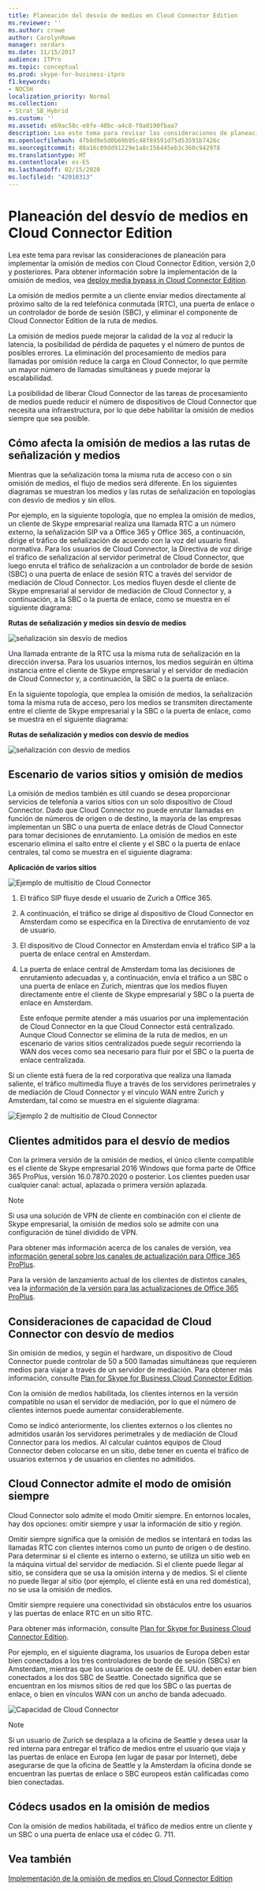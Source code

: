 ```yaml
---
title: Planeación del desvío de medios en Cloud Connector Edition
ms.reviewer: ''
ms.author: crowe
author: CarolynRowe
manager: serdars
ms.date: 11/15/2017
audience: ITPro
ms.topic: conceptual
ms.prod: skype-for-business-itpro
f1.keywords:
- NOCSH
localization_priority: Normal
ms.collection:
- Strat_SB_Hybrid
ms.custom: ''
ms.assetid: e69ac58c-e8fe-40bc-a4c8-f0a0190fbaa7
description: Lea este tema para revisar las consideraciones de planeación para implementar la omisión de medios con Cloud Connector Edition, versión 2,0 y posteriores. Para obtener información sobre la implementación de la omisión de medios, vea deploy media bypass in Cloud Connector Edition.
ms.openlocfilehash: 47b8d9e5d0b69b95c48f89591d75d53591b7426c
ms.sourcegitcommit: 88a16c09dd91229e1a8c156445eb3c360c942978
ms.translationtype: MT
ms.contentlocale: es-ES
ms.lasthandoff: 02/15/2020
ms.locfileid: "42010313"
---
```

# <a name="plan-for-media-bypass-in-cloud-connector-edition"></a>Planeación del desvío de medios en Cloud Connector Edition
 
Lea este tema para revisar las consideraciones de planeación para implementar la omisión de medios con Cloud Connector Edition, versión 2,0 y posteriores. Para obtener información sobre la implementación de la omisión de medios, vea [deploy media bypass in Cloud Connector Edition](deploy-media-bypass-in-cloud-connector.md).
  
La omisión de medios permite a un cliente enviar medios directamente al próximo salto de la red telefónica conmutada (RTC), una puerta de enlace o un controlador de borde de sesión (SBC), y eliminar el componente de Cloud Connector Edition de la ruta de medios.
  
La omisión de medios puede mejorar la calidad de la voz al reducir la latencia, la posibilidad de pérdida de paquetes y el número de puntos de posibles errores. La eliminación del procesamiento de medios para llamadas por omisión reduce la carga en Cloud Connector, lo que permite un mayor número de llamadas simultáneas y puede mejorar la escalabilidad. 
  
 La posibilidad de liberar Cloud Connector de las tareas de procesamiento de medios puede reducir el número de dispositivos de Cloud Connector que necesita una infraestructura, por lo que debe habilitar la omisión de medios siempre que sea posible.
  
## <a name="how-media-bypass-affects-media-and-signaling-pathways"></a>Cómo afecta la omisión de medios a las rutas de señalización y medios

Mientras que la señalización toma la misma ruta de acceso con o sin omisión de medios, el flujo de medios será diferente. En los siguientes diagramas se muestran los medios y las rutas de señalización en topologías con desvío de medios y sin ellos. 
  
Por ejemplo, en la siguiente topología, que no emplea la omisión de medios, un cliente de Skype empresarial realiza una llamada RTC a un número externo, la señalización SIP va a Office 365 y Office 365, a continuación, dirige el tráfico de señalización de acuerdo con la voz del usuario final. normativa. Para los usuarios de Cloud Connector, la Directiva de voz dirige el tráfico de señalización al servidor perimetral de Cloud Connector, que luego enruta el tráfico de señalización a un controlador de borde de sesión (SBC) o una puerta de enlace de sesión RTC a través del servidor de mediación de Cloud Connector. Los medios fluyen desde el cliente de Skype empresarial al servidor de mediación de Cloud Connector y, a continuación, a la SBC o la puerta de enlace, como se muestra en el siguiente diagrama:
  
**Rutas de señalización y medios sin desvío de medios**

![señalización sin desvío de medios](../../media/5cd7e3bf-2565-4bd9-ad5a-f03e13c01060.png)
  
Una llamada entrante de la RTC usa la misma ruta de señalización en la dirección inversa. Para los usuarios internos, los medios seguirán en última instancia entre el cliente de Skype empresarial y el servidor de mediación de Cloud Connector y, a continuación, la SBC o la puerta de enlace.
  
En la siguiente topología, que emplea la omisión de medios, la señalización toma la misma ruta de acceso, pero los medios se transmiten directamente entre el cliente de Skype empresarial y la SBC o la puerta de enlace, como se muestra en el siguiente diagrama:
  
**Rutas de señalización y medios con desvío de medios**

![señalización con desvío de medios](../../media/60400c38-4921-4964-89f2-5e53b68fb497.png)
  
## <a name="multi-site-scenario-and-media-bypass"></a>Escenario de varios sitios y omisión de medios

La omisión de medios también es útil cuando se desea proporcionar servicios de telefonía a varios sitios con un solo dispositivo de Cloud Connector. Dado que Cloud Connector no puede enrutar llamadas en función de números de origen o de destino, la mayoría de las empresas implementan un SBC o una puerta de enlace detrás de Cloud Connector para tomar decisiones de enrutamiento. La omisión de medios en este escenario elimina el salto entre el cliente y el SBC o la puerta de enlace centrales, tal como se muestra en el siguiente diagrama:
  
**Aplicación de varios sitios**

![Ejemplo de multisitio de Cloud Connector](../../media/ace8dc3c-1082-46a2-b8b4-98cbf678620e.png)
  
1. El tráfico SIP fluye desde el usuario de Zurich a Office 365.
    
2. A continuación, el tráfico se dirige al dispositivo de Cloud Connector en Amsterdam como se especifica en la Directiva de enrutamiento de voz de usuario.
    
3. El dispositivo de Cloud Connector en Amsterdam envía el tráfico SIP a la puerta de enlace central en Amsterdam.
    
4. La puerta de enlace central de Amsterdam toma las decisiones de enrutamiento adecuadas y, a continuación, envía el tráfico a un SBC o una puerta de enlace en Zurich, mientras que los medios fluyen directamente entre el cliente de Skype empresarial y SBC o la puerta de enlace en Amsterdam.
    
   Este enfoque permite atender a más usuarios por una implementación de Cloud Connector en la que Cloud Connector está centralizado. Aunque Cloud Connector se elimina de la ruta de medios, en un escenario de varios sitios centralizados puede seguir recorriendo la WAN dos veces como sea necesario para fluir por el SBC o la puerta de enlace centralizada.
  
Si un cliente está fuera de la red corporativa que realiza una llamada saliente, el tráfico multimedia fluye a través de los servidores perimetrales y de mediación de Cloud Connector y el vínculo WAN entre Zurich y Amsterdam, tal como se muestra en el siguiente diagrama:
  
![Ejemplo 2 de multisitio de Cloud Connector](../../media/ef95839c-4552-440e-9698-7615707a1b50.png)
  
## <a name="supported-clients-for-media-bypass"></a>Clientes admitidos para el desvío de medios

Con la primera versión de la omisión de medios, el único cliente compatible es el cliente de Skype empresarial 2016 Windows que forma parte de Office 365 ProPlus, versión 16.0.7870.2020 o posterior. Los clientes pueden usar cualquier canal: actual, aplazada o primera versión aplazada. 
  
> [!NOTE]
> Si usa una solución de VPN de cliente en combinación con el cliente de Skype empresarial, la omisión de medios solo se admite con una configuración de túnel dividido de VPN. 
  
Para obtener más información acerca de los canales de versión, vea [información general sobre los canales de actualización para Office 365 ProPlus](https://support.office.com/article/Overview-of-update-channels-for-Office-365-ProPlus-9ccf0f13-28ff-4975-9bd2-7e4ea2fefef4?ui=en-US&amp;rs=en-US&amp;ad=US).
  
Para la versión de lanzamiento actual de los clientes de distintos canales, vea la [información de la versión para las actualizaciones de Office 365 ProPlus](https://docs.microsoft.com/officeupdates/release-notes-office365-proplus). 
  
## <a name="cloud-connector-capacity-considerations-with-media-bypass"></a>Consideraciones de capacidad de Cloud Connector con desvío de medios

Sin omisión de medios, y según el hardware, un dispositivo de Cloud Connector puede controlar de 50 a 500 llamadas simultáneas que requieren medios para viajar a través de un servidor de mediación. Para obtener más información, consulte [Plan for Skype for Business Cloud Connector Edition](https://technet.microsoft.com/library/mt605227.aspx). 
  
Con la omisión de medios habilitada, los clientes internos en la versión compatible no usan el servidor de mediación, por lo que el número de clientes internos puede aumentar considerablemente. 
  
Como se indicó anteriormente, los clientes externos o los clientes no admitidos usarán los servidores perimetrales y de mediación de Cloud Connector para los medios. Al calcular cuántos equipos de Cloud Connector deben colocarse en un sitio, debe tener en cuenta el tráfico de usuarios externos y de usuarios en clientes no admitidos.
  
## <a name="cloud-connector-supports-always-bypass-mode"></a>Cloud Connector admite el modo de omisión siempre

Cloud Connector solo admite el modo Omitir siempre. En entornos locales, hay dos opciones: omitir siempre y usar la información de sitio y región.
  
Omitir siempre significa que la omisión de medios se intentará en todas las llamadas RTC con clientes internos como un punto de origen o de destino. Para determinar si el cliente es interno o externo, se utiliza un sitio web en la máquina virtual del servidor de mediación. Si el cliente puede llegar al sitio, se considera que se usa la omisión interna y de medios. Si el cliente no puede llegar al sitio (por ejemplo, el cliente está en una red doméstica), no se usa la omisión de medios. 
  
Omitir siempre requiere una conectividad sin obstáculos entre los usuarios y las puertas de enlace RTC en un sitio RTC. 
  
Para obtener más información, consulte [Plan for Skype for Business Cloud Connector Edition](https://technet.microsoft.com/library/mt605227.aspx). 
  
Por ejemplo, en el siguiente diagrama, los usuarios de Europa deben estar bien conectados a los tres controladores de borde de sesión (SBCs) en Amsterdam, mientras que los usuarios de oeste de EE. UU. deben estar bien conectados a los dos SBC de Seattle. Conectado significa que se encuentran en los mismos sitios de red que los SBC o las puertas de enlace, o bien en vínculos WAN con un ancho de banda adecuado.
  
![Capacidad de Cloud Connector](../../media/efb2269b-d44f-474e-aea8-c5158e729cfe.png)
  
> [!NOTE]
> Si un usuario de Zurich se desplaza a la oficina de Seattle y desea usar la red interna para entregar el tráfico de medios entre el usuario que viaja y las puertas de enlace en Europa (en lugar de pasar por Internet), debe asegurarse de que la oficina de Seattle y la Amsterdam la oficina donde se encuentran las puertas de enlace o SBC europeos están calificadas como bien conectadas. 
  
## <a name="codecs-used-in-media-bypass"></a>Códecs usados en la omisión de medios

Con la omisión de medios habilitada, el tráfico de medios entre un cliente y un SBC o una puerta de enlace usa el códec G. 711. 
  
## <a name="see-also"></a>Vea también

[Implementación de la omisión de medios en Cloud Connector Edition](deploy-media-bypass-in-cloud-connector.md)
